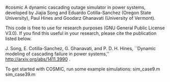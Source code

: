 #cosmic
A dynamic cascading outage simulator in power systems,
developed by Jiajia Song and Eduardo Cotilla-Sanchez (Oregon
State University), Paul Hines and Goodarz Ghanavati
(University of Vermont).

This code is free to use for research purposes (GNU General Public License V3.0). 
If you find this useful in your research, please cite the publication listed below.

J. Song, E. Cotilla-Sanchez, G. Ghanavati, and P. D. H. Hines, 
``Dynamic modeling of cascading failure in power systems,'' http://arxiv.org/abs/1411.3990 .

To get started with COSMIC, run some example simulations: 
sim_case9.m
sim_case39.m
